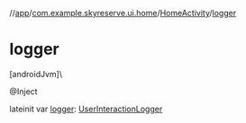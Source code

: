 //[app](../../../index.md)/[com.example.skyreserve.ui.home](../index.md)/[HomeActivity](index.md)/[logger](logger.md)

# logger

[androidJvm]\

@Inject

lateinit var [logger](logger.md): [UserInteractionLogger](../../com.example.skyreserve.util/-user-interaction-logger/index.md)
